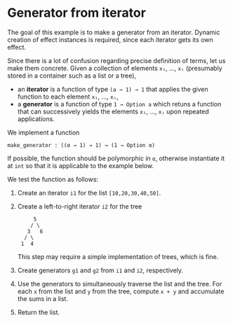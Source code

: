 # Generator from iterator

The goal of this example is to make a generator from an iterator. Dynamic
creation of effect instances is required, since each iterator gets its own
effect.

Since there is a lot of confusion regarding precise definition of terms, let us
make them concrete. Given a collection of elements `x₁`, …, `xᵢ` (presumably
stored in a container such as a list or a tree),

* an **iterator** is a function of type `(a → 1) → 1` that applies the given
  function to each element `x₁`, …, `xᵢ`,
* a **generator** is a function of type `1 → Option a` which retuns a
  function that can successively yields the elements `x₁`, …, `xᵢ` upon
  repeated applications.

We implement a function

    make_generator : ((α → 1) → 1) → (1 → Option α)

If possible, the function should be polymorphic in `α`, otherwise instantiate it
at `int` so that it is applicable to the example below.

We test the function as follows:

1. Create an iterator `i1` for the list `[10,20,30,40,50]`.
2. Create a left-to-right iterator `i2` for the tree

            5
           / \
          3   6
         / \
        1  4

   This step may require a simple implementation of trees, which is fine.

3. Create generators `g1` and `g2` from `i1` and `i2`, respectively.
4. Use the generators to simultaneously traverse the list and the tree.
   For each `x` from the list and `y` from the tree, compute `x + y`
   and accumulate the sums in a list.
5. Return the list.
